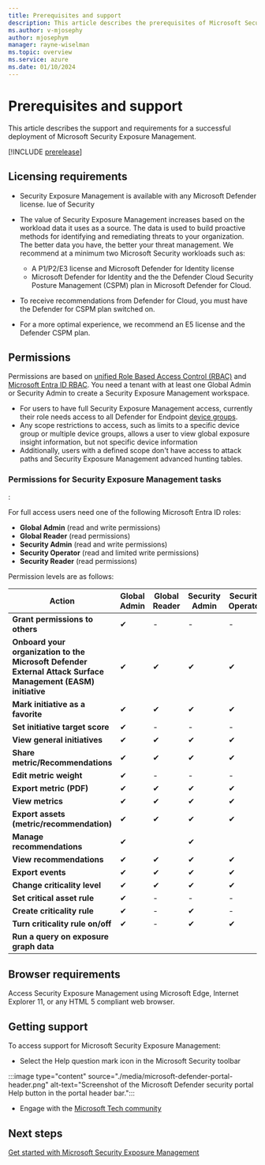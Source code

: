 ```yaml
---
title: Prerequisites and support
description: This article describes the prerequisites of Microsoft Security Exposure Management.
ms.author: v-mjosephy
author: mjosephym
manager: rayne-wiselman
ms.topic: overview
ms.service: azure
ms.date: 01/10/2024
---
```


# Prerequisites and support

This article describes the support and requirements for a successful deployment of Microsoft Security Exposure Management.

[!INCLUDE [prerelease](../includes//prerelease.md)]

## Licensing requirements

- Security Exposure Management is available with any Microsoft Defender license. lue of Security
- The value of Security Exposure Management increases based on the workload data it uses as a source. The data is used to build proactive methods for identifying and remediating threats to your organization. The better data you have, the better your threat management. We recommend at a minimum two Microsoft Security workloads such as:

    - A P1/P2/E3 license and Microsoft Defender for Identity license
    - Microsoft Defender for Identity and the the Defender Cloud Security Posture Management (CSPM) plan in Microsoft Defender for Cloud.
- To receive recommendations from Defender for Cloud, you must have the Defender for CSPM plan switched on.
- For a more optimal experience, we recommend an E5 license and the Defender CSPM plan.

## Permissions

Permissions are based on [unified Role Based Access Control (RBAC)](/microsoft-365/security/defender/manage-rbac.md) and [Microsoft Entra ID RBAC](/entra/identity/role-based-access-control/custom-overview). You need a tenant with at least one Global Admin or Security Admin to create a Security Exposure Management workspace.

- For users to have full Security Exposure Management access, currently their role needs access to all Defender for Endpoint  [device groups](/microsoft-365/security//defender-endpoint/machine-groups).
- Any scope restrictions to access, such as limits to a specific device group or multiple device groups, allows a user to view global exposure insight information, but not specific device information
- Additionally, users with a defined scope don't have access to attack paths and Security Exposure Management advanced hunting tables.

### Permissions for Security Exposure Management tasks

<!--To assign Microsoft Entra ID roles, see [Assign Microsoft Entra roles to users](/entra/identity/role-based-access-control/manage-roles-portal). For more information about required permissions, see Role groups.-->
<!-- Is this correct?-->
<!-- -- get url>
Users might be assigned one of the following global roles in Microsoft Entra ID to access the full experience<!--is this the right word to use?-->:


For full access users need one of the following Microsoft Entra ID roles:

- **Global Admin** (read and write permissions)
- **Global Reader** (read permissions)
- **Security Admin** (read and write permissions)
- **Security Operator** (read and limited write permissions)
- **Security Reader** (read permissions)

Permission levels are as follows:

| Action| Global Admin |Global Reader | Security Admin  | Security Operator | Security Reader |
|---------|---------|---------|---------|---------|---------|
| **Grant permissions to others** | ✔       |  -       |   -      | - | -|
|  **Onboard your organization to the Microsoft Defender External Attack Surface Management (EASM) initiative**   | ✔       |  ✔       |   ✔      | ✔ | ✔ |
|  **Mark initiative as a favorite**   | ✔       |  ✔       |   ✔      | ✔ | ✔ |
| **Set initiative target score** | ✔       |  -       |   -      | - | - |
|  **View general initiatives**  | ✔       |  ✔       |   ✔      | ✔ | ✔ |
|  **Share metric/Recommendations**   | ✔       |  ✔       |   ✔      | ✔ | ✔ |
| **Edit metric weight** | ✔       |  -       |   -      | - | - |
| **Export metric (PDF)** | ✔       |  ✔       |   ✔      | ✔ | ✔ |
|  **View metrics**  | ✔       |  ✔       |   ✔      | ✔ | ✔ |
| **Export assets (metric/recommendation)**  | ✔       |  ✔       |   ✔      | ✔ | ✔ |
|  **Manage recommendations**  |    ✔    |   |  ✔  |         |  |
|  **View recommendations**  | ✔       |  ✔       |   ✔      | ✔ | ✔ |
|  **Export events**  | ✔       |  ✔       |   ✔      | ✔ | ✔ |
|  **Change criticality level**  | ✔       |  ✔       |   ✔      | ✔ | ✔ |
| **Set critical asset rule** | ✔       |  -       |   -      | - | - |
|  **Create criticality rule**  | ✔       |    -    |   ✔      | - | - |
|  **Turn criticality rule on/off**  | ✔       |    -    |   ✔      | ✔ | - |
|  **Run a query on exposure graph data**  |        |        |         |  | |

<!--| **View security initiatives such as External Attack Surface Protection** | ✔  |-|✔ |- |- |-->
<!--|  **Resolve Attack Path** tbd- unclear if this is recommendations |        |        |         |  |-->

## Browser requirements

Access Security Exposure Management using Microsoft Edge, Internet Explorer 11, or any HTML 5 compliant web browser.
<!--###  US government customers-->

## Getting support

To access support for Microsoft Security Exposure Management:

- Select the Help question mark icon in the Microsoft Security toolbar

:::image type="content" source="./media/microsoft-defender-portal-header.png" alt-text="Screenshot of the Microsoft Defender security portal Help button in the portal header bar.":::

- Engage with the [Microsoft Tech community](https://techcommunity.microsoft.com/)  
<!--an exact url once it exists-->

<!--images -->
## Next steps

[Get started with Microsoft Security Exposure Management](get-started-exposure-management.md)
